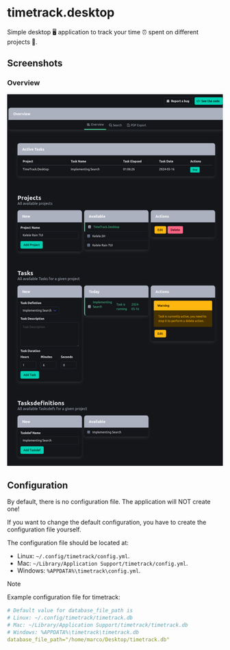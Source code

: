 # timetrack.desktop

Simple desktop 🖥️ application to track your time ⏰ spent on different projects 🎉.

## Screenshots

### Overview

![Overview](docs/screenshots/overview.png)

## Configuration

By default, there is no configuration file.
The application will NOT create one!

If you want to change the default configuration,
you have to create the configuration file yourself.

The configuration file should be located at:

 - Linux: `~/.config/timetrack/config.yml`.
 - Mac: `~/Library/Application Support/timetrack/config.yml`.
 - Windows: `%APPDATA%\timetrack\config.yml`.

> [!NOTE]
> Example configuration file for timetrack:

```yml
# Default value for database_file_path is
# Linux: ~/.config/timetrack/timetrack.db
# Mac: ~/Library/Application Support/timetrack/timetrack.db
# Windows: %APPDATA%\timetrack\timetrack.db
database_file_path="/home/marco/Desktop/timetrack.db"
```

